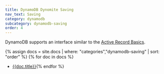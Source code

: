 ```yaml
---
title: DynamoDB Dynomite Saving
nav_text: Saving
category: dynamodb
subcategory: dynamodb-saving
order: 4
---
```


DynamoDB supports an interface similar to the [Active Record Basics](https://guides.rubyonrails.org/active_record_basics.html#crud-reading-and-writing-data).

{% assign docs = site.docs | where: "categories","dynamodb-saving" | sort: "order" %}
{% for doc in docs %}
* [{{doc.title}}]({{doc.url}}){% endfor %}
